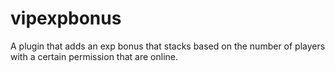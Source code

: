 # vipexpbonus
A plugin that adds an exp bonus that stacks based on the number of players with a certain permission that are online.
